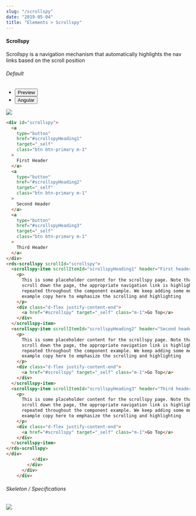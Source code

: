 ```yaml
---
slug: "/scrollspy"
date: "2019-05-04"
title: "Elements > Scrollspy"
---
```


<!-- CSS only -->
<link href="https://cdn.jsdelivr.net/npm/bootstrap@5.1.3/dist/css/bootstrap.min.css" rel="stylesheet" integrity="sha384-1BmE4kWBq78iYhFldvKuhfTAU6auU8tT94WrHftjDbrCEXSU1oBoqyl2QvZ6jIW3" crossorigin="anonymous">
<link rel="stylesheet" href="../../../../../../../raaghu/src/assets/css/style-elements.css">
<link rel="stylesheet" href="../../../../../../../raaghu/src/assets/css/main.css">

#### Scrollspy

<p class="checkbox-def">Scrollspy is a navigation mechanism that automatically highlights the nav links based on the scroll position</p>



<section class="py-4">
    <h6>Default</h6>
    <div class="py-3">
      <div class="cust-tabs">
        <ul class="nav nav-tabs" id="myTab" role="tablist">
          <li class="nav-item" role="presentation">
            <button class="nav-link active" id="PreviewBasic-tab1" data-bs-toggle="tab" data-bs-target="#PreviewBasic1" type="button" role="tab" aria-controls="PreviewBasic1" aria-selected="true">Preview </button>
          </li>
          <li class="nav-item" role="presentation">
            <button class="nav-link" id="AngularBasic-tab1" data-bs-toggle="tab" data-bs-target="#AngularBasic1" type="button" role="tab" aria-controls="AngularBasic1" aria-selec0ted="false"><i class="bi bi-code-slash" style="font-size:1.0rem"></i>Angular</button>
          </li>
        </ul>
      </div>
      <div class="tab-content card border" id="myTabContent">
        <div class="tab-pane fade show active" id="PreviewBasic1" role="tabpanel" aria-labelledby="PreviewBasic-tab">
         <div class="contents p-5">
              <div class="row">
                 <div class="col-md-12">
                     <img src="\images\scrollspy-basic.png" class="img-fluid w-75">
                 </div>              
              </div>
                       
  </div>
        </div>
        <div class="tab-pane fade show" id="AngularBasic1" role="tabpanel" aria-labelledby="AngularBasic-tab1">
          <div class="contents bg-code">
<div class="row m-0">

```html
<div id="scrollspy">
  <a
    type="button"
    href="#scrollspyHeading1"
    target="_self"
    class="btn btn-primary m-1"
  >
    First Header
  </a>
  <a
    type="button"
    href="#scrollspyHeading2"
    target="_self"
    class="btn btn-primary m-1"
  >
    Second Header
  </a>
  <a
    type="button"
    href="#scrollspyHeading3"
    target="_self"
    class="btn btn-primary m-1"
  >
    Third Header
  </a>
</div>
<rds-scrollspy scrollId="scrollspy">
  <scrollspy-item scrollItemId="scrollspyHeading1" header="First header">
    <p>
      This is some placeholder content for the scrollspy page. Note that as you
      scroll down the page, the appropriate navigation link is highlighted. It's
      repeated throughout the component example. We keep adding some more
      example copy here to emphasize the scrolling and highlighting
    </p>
    <div class="d-flex justify-content-end">
      <a href="#scrollspy" target="_self" class="m-1">Go Top</a>
    </div>
  </scrollspy-item>
  <scrollspy-item scrollItemId="scrollspyHeading2" header="Second header">
    <p>
      This is some placeholder content for the scrollspy page. Note that as you
      scroll down the page, the appropriate navigation link is highlighted. It's
      repeated throughout the component example. We keep adding some more
      example copy here to emphasize the scrolling and highlighting
    </p>
    <div class="d-flex justify-content-end">
      <a href="#scrollspy" target="_self" class="m-1">Go Top</a>
    </div>
  </scrollspy-item>
  <scrollspy-item scrollItemId="scrollspyHeading3" header="Third header">
    <p>
      This is some placeholder content for the scrollspy page. Note that as you
      scroll down the page, the appropriate navigation link is highlighted. It's
      repeated throughout the component example. We keep adding some more
      example copy here to emphasize the scrolling and highlighting
    </p>
    <div class="d-flex justify-content-end">
      <a href="#scrollspy" target="_self" class="m-1">Go Top</a>
    </div>
  </scrollspy-item>
</rds-scrollspy>
</div>
          </div>
        </div>
      </div>
    </div>
```
</div>
</div>
  </div>
        </div>
      </div>
    </div>
  </section>


<!-- Skeleton / Specifications -->
<section class="py-4">
                        <h6>
                           Skeleton / Specifications
                        </h6>
                        <div class="py-3">
                              <!-- Tab panes -->
                              <div class="card border p-5">
                                 <div class="row">
                                    <div class="col-md-12">
                                       <img src="/images/skel-scrollspy.png" class="img-fluid">
                                    </div>
                                 </div>
                              </div>
                        </div>
                     </section>



